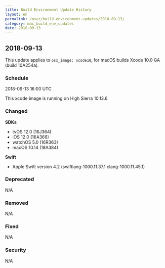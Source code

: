 ```yaml
---
title: Build Environment Update History
layout: en
permalink: /user/build-environment-updates/2018-09-13/
category: mac_build_env_updates
date: 2018-09-13
---
```


## 2018-09-13

This update applies to `osx_image: xcode10`, for macOS builds
Xcode 10.0 GA (build 10A254a).

### Schedule

2018-09-13 16:00 UTC

This xcode image is running on High Sierra 10.13.6.

### Changed

**SDKs**
- tvOS 12.0 (16J364)
- iOS 12.0 (16A366)
- watchOS 5.0 (16R363)
- macOS 10.14 (18A384)

**Swift**
- Apple Swift version 4.2 (swiftlang-1000.11.37.1 clang-1000.11.45.1)

### Deprecated

N/A

### Removed

N/A

### Fixed

N/A

### Security

N/A
